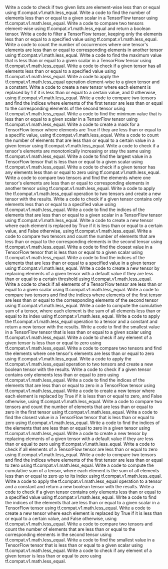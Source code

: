 Write a code to check if two given lists are element-wise less than or equal using tf.compat.v1.math.less_equal.
Write a code to find the number of elements less than or equal to a given scalar in a TensorFlow tensor using tf.compat.v1.math.less_equal.
Write a code to compare two tensors element-wise using tf.compat.v1.math.less_equal and return a boolean tensor.
Write a code to filter a TensorFlow tensor, keeping only the elements less than or equal to a specified value using tf.compat.v1.math.less_equal.
Write a code to count the number of occurrences where one tensor's elements are less than or equal to corresponding elements in another tensor using tf.compat.v1.math.less_equal.
Write a code to find the maximum value that is less than or equal to a given scalar in a TensorFlow tensor using tf.compat.v1.math.less_equal.
Write a code to check if a given tensor has all elements less than or equal to a specified value using tf.compat.v1.math.less_equal.
Write a code to apply the tf.compat.v1.math.less_equal operation element-wise to a given tensor and a constant.
Write a code to create a new tensor where each element is replaced by 1 if it is less than or equal to a certain value, and 0 otherwise, using tf.compat.v1.math.less_equal.
Write a code to compare two tensors and find the indices where elements of the first tensor are less than or equal to the corresponding elements of the second tensor using tf.compat.v1.math.less_equal.
Write a code to find the minimum value that is less than or equal to a given scalar in a TensorFlow tensor using tf.compat.v1.math.less_equal.
Write a code to create a mask for a TensorFlow tensor where elements are True if they are less than or equal to a specific value, using tf.compat.v1.math.less_equal.
Write a code to count the number of elements that are less than or equal to a certain value in a given tensor using tf.compat.v1.math.less_equal.
Write a code to check if a tensor's elements are monotonically increasing or stay the same using tf.compat.v1.math.less_equal.
Write a code to find the largest value in a TensorFlow tensor that is less than or equal to a given scalar using tf.compat.v1.math.less_equal.
Write a code to check if a given tensor has any elements less than or equal to zero using tf.compat.v1.math.less_equal.
Write a code to compare two tensors and find the elements where one tensor's elements are less than or equal to corresponding elements in another tensor using tf.compat.v1.math.less_equal.
Write a code to apply the tf.compat.v1.math.less_equal operation to two tensors and create a new tensor with the results.
Write a code to check if a given tensor contains only elements less than or equal to a specified value using tf.compat.v1.math.less_equal.
Write a code to find the indices of the elements that are less than or equal to a given scalar in a TensorFlow tensor using tf.compat.v1.math.less_equal.
Write a code to create a new tensor where each element is replaced by True if it is less than or equal to a certain value, and False otherwise, using tf.compat.v1.math.less_equal.
Write a code to compare two tensors and count the number of elements that are less than or equal to the corresponding elements in the second tensor using tf.compat.v1.math.less_equal.
Write a code to find the closest value in a TensorFlow tensor that is less than or equal to a given scalar using tf.compat.v1.math.less_equal.
Write a code to find the indices of the elements that are less than or equal to a specified value in a given tensor using tf.compat.v1.math.less_equal.
Write a code to create a new tensor by replacing elements of a given tensor with a default value if they are less than or equal to a certain threshold using tf.compat.v1.math.less_equal.
Write a code to check if all elements of a TensorFlow tensor are less than or equal to a given scalar using tf.compat.v1.math.less_equal.
Write a code to compare two tensors and find the indices where elements of the first tensor are less than or equal to the corresponding elements of the second tensor using tf.compat.v1.math.less_equal.
Write a code to compute the cumulative sum of a tensor, where each element is the sum of all elements less than or equal to its index using tf.compat.v1.math.less_equal.
Write a code to apply the tf.compat.v1.math.less_equal operation to a tensor and a constant and return a new tensor with the results.
Write a code to find the smallest value in a TensorFlow tensor that is less than or equal to a given scalar using tf.compat.v1.math.less_equal.
Write a code to check if any element of a given tensor is less than or equal to zero using tf.compat.v1.math.less_equal.
Write a code to compare two tensors and find the elements where one tensor's elements are less than or equal to zero using tf.compat.v1.math.less_equal.
Write a code to apply the tf.compat.v1.math.less_equal operation to two tensors and create a new boolean tensor with the results.
Write a code to check if a given tensor contains only elements less than or equal to zero using tf.compat.v1.math.less_equal.
Write a code to find the indices of the elements that are less than or equal to zero in a TensorFlow tensor using tf.compat.v1.math.less_equal.
Write a code to create a new tensor where each element is replaced by True if it is less than or equal to zero, and False otherwise, using tf.compat.v1.math.less_equal.
Write a code to compare two tensors and count the number of elements that are less than or equal to zero in the first tensor using tf.compat.v1.math.less_equal.
Write a code to find the closest value in a TensorFlow tensor that is less than or equal to zero using tf.compat.v1.math.less_equal.
Write a code to find the indices of the elements that are less than or equal to zero in a given tensor using tf.compat.v1.math.less_equal.
Write a code to create a new tensor by replacing elements of a given tensor with a default value if they are less than or equal to zero using tf.compat.v1.math.less_equal.
Write a code to check if all elements of a TensorFlow tensor are less than or equal to zero using tf.compat.v1.math.less_equal.
Write a code to compare two tensors and find the indices where elements of the first tensor are less than or equal to zero using tf.compat.v1.math.less_equal.
Write a code to compute the cumulative sum of a tensor, where each element is the sum of all elements less than or equal to zero up to its index using tf.compat.v1.math.less_equal.
Write a code to apply the tf.compat.v1.math.less_equal operation to a tensor and a constant and return a new boolean tensor with the results.
Write a code to check if a given tensor contains only elements less than or equal to a specified value using tf.compat.v1.math.less_equal.
Write a code to find the indices of the elements that are less than or equal to a given scalar in a TensorFlow tensor using tf.compat.v1.math.less_equal.
Write a code to create a new tensor where each element is replaced by True if it is less than or equal to a certain value, and False otherwise, using tf.compat.v1.math.less_equal.
Write a code to compare two tensors and count the number of elements that are less than or equal to the corresponding elements in the second tensor using tf.compat.v1.math.less_equal.
Write a code to find the smallest value in a TensorFlow tensor that is less than or equal to a given scalar using tf.compat.v1.math.less_equal.
Write a code to check if any element of a given tensor is less than or equal to zero using tf.compat.v1.math.less_equal.